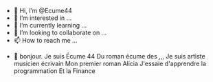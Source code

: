 - 👋 Hi, I’m @Ecume44
- 👀 I’m interested in ...
- 🌱 I’m currently learning ...
- 💞️ I’m looking to collaborate on ...
- 📫 How to reach me ...

<!---
Ecume44/Ecume44 is a ✨ special ✨ repository because its `README.md` (this file) appears on your GitHub profile.
You can click the Preview link to take a look at your changes.
--->
- 🙂 bonjour. Je suis Écume 44
     Du roman écume des ,,,
     Je suis artiste musicien écrivain 
     Mon premier roman Alicia 
     J'essaie d'apprendre la programmation 
     Et la Finance 
     
